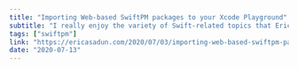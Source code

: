 ```yaml
---
title: "Importing Web-based SwiftPM packages to your Xcode Playground"
subtitle: "I really enjoy the variety of Swift-related topics that Erica Sadun writes about. In this short post, Erica shows us how she overcame a limitation in Xcode playgrounds which currently only allows us to import Swift packages that are either already downloaded or developed locally."
tags: ["swiftpm"]
link: "https://ericasadun.com/2020/07/03/importing-web-based-swiftpm-packages-to-your-xcode-playground/"
date: "2020-07-13"
---
```

